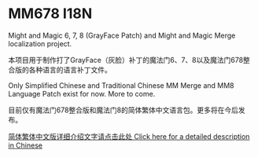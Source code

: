 # MM678 I18N

Might and Magic 6, 7, 8 (GrayFace Patch) and Might and Magic Merge localization project.

本项目用于制作打了GrayFace（灰脸）补丁的魔法门6、7、8以及魔法门678整合版的各种语言的语言补丁文件。

Only Simplified Chinese and Traditional Chinese MM Merge and MM8 Language Patch exist for now. More to come.

目前仅有魔法门678整合版和魔法门8的简体繁体中文语言包。更多将在今后发布。

[简体繁体中文版详细介绍文字请点击此处 Click here for a detailed description in Chinese](https://might-and-magic.github.io/mm678-i18n/zh/)

